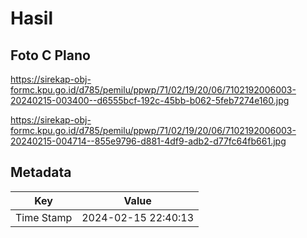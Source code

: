 # Hasil

## Foto C Plano

https://sirekap-obj-formc.kpu.go.id/d785/pemilu/ppwp/71/02/19/20/06/7102192006003-20240215-003400--d6555bcf-192c-45bb-b062-5feb7274e160.jpg

https://sirekap-obj-formc.kpu.go.id/d785/pemilu/ppwp/71/02/19/20/06/7102192006003-20240215-004714--855e9796-d881-4df9-adb2-d77fc64fb661.jpg


## Metadata

| Key        | Value               |
| ---------- | ------------------- |
| Time Stamp | 2024-02-15 22:40:13 |



